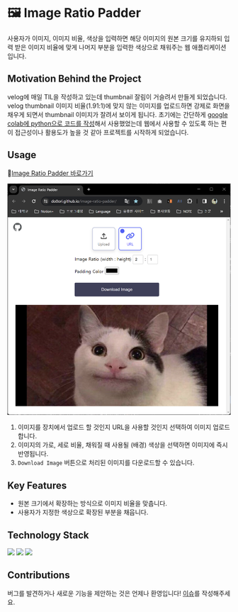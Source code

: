 # 🖼️ Image Ratio Padder
사용자가 이미지, 이미지 비율, 색상을 입력하면 해당 이미지의 원본 크기를 유지하되 입력 받은 이미지 비율에 맞게 나머지 부분을 입력한 색상으로 채워주는 웹 애플리케이션입니다.

## Motivation Behind the Project
velog에 매일 TIL을 작성하고 있는데 thumbnail 잘림이 거슬려서 만들게 되었습니다. velog thumbnail 이미지 비율(1.91:1)에 맞지 않는 이미지를 업로드하면 강제로 화면을 채우게 되면서 thumbnail 이미지가 잘려서 보이게 됩니다.
초기에는 간단하게 [google colab에 python으로 코드를 작성](https://colab.research.google.com/drive/1IagwBSuHEUcfWeuASyWGF61sLjHKUKwK#scrollTo=Fua4pold15aP)해서 사용했었는데 웹에서 사용할 수 있도록 하는 편이 접근성이나 활용도가 높을 것 같아 프로젝트를 시작하게 되었습니다.

## Usage
🔗[Image Ratio Padder 바로가기](https://do0ori.github.io/image-ratio-padder-vanilla/)

![image-ratio-padder-preview](image-ratio-padder-preview.png)
1. 이미지를 장치에서 업로드 할 것인지 URL을 사용할 것인지 선택하여 이미지 업로드합니다.
2. 이미지의 가로, 세로 비율, 채워질 때 사용될 (배경) 색상을 선택하면 이미지에 즉시 반영됩니다.
3. `Download Image` 버튼으로 처리된 이미지를 다운로드할 수 있습니다.

## Key Features
- 원본 크기에서 확장하는 방식으로 이미지 비율을 맞춥니다.
- 사용자가 지정한 색상으로 확장된 부분을 채웁니다.

## Technology Stack
<p>
    <img src="https://img.shields.io/badge/html-E34F26?style=for-the-badge&logo=html5&logoColor=white">
    <img src="https://img.shields.io/badge/CSS-1572B6?style=for-the-badge&logo=CSS3&logoColor=white">
    <img src="https://img.shields.io/badge/JavaScript-F7DF1E?style=for-the-badge&logo=JavaScript&logoColor=black">
</p>

## Contributions
버그를 발견하거나 새로운 기능을 제안하는 것은 언제나 환영입니다! [이슈](https://github.com/do0ori/image-ratio-padder-vanilla/issues)를 작성해주세요.
